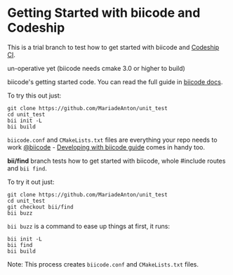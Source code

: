 # Getting Started with biicode and Codeship

This is a trial branch to test how to get started with biicode and [Codeship CI](https://codeship.com/).

un-operative yet (biicode needs cmake 3.0 or higher to build)

biicode's getting started code. You can read the full guide in [biicode docs](http://docs.biicode.com/c++/gettingstarted.html).

To try this out just:

```
git clone https://github.com/MariadeAnton/unit_test
cd unit_test
bii init -L
bii build
```

`biicode.conf` and `CMakeLists.txt` files are everything your repo needs to work [@biicode](www.biicode.com) - [Developing with biicode guide](http://docs.biicode.com/c++/make_biicode_lib.html) comes in handy too. 

**bii/find** branch tests how to get started with biicode, whole #include routes and `bii find`.

To try it out just:

```
git clone https://github.com/MariadeAnton/unit_test
cd unit_test
git checkout bii/find
bii buzz
```

`bii buzz` is a command to ease up things at first, it runs:

```
bii init -L
bii find
bii build
```

Note: This process creates `biicode.conf` and `CMakeLists.txt` files.

